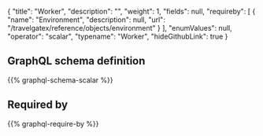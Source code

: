 {
  "title": "Worker",
  "description": "",
  "weight": 1,
  "fields": null,
  "requireby": [
    {
      "name": "Environment",
      "description": null,
      "url": "/travelgatex/reference/objects/environment"
    }
  ],
  "enumValues": null,
  "operator": "scalar",
  "typename": "Worker",
  "hideGithubLink": true
}
## GraphQL schema definition

{{% graphql-schema-scalar %}}

## Required by

{{% graphql-require-by %}}
